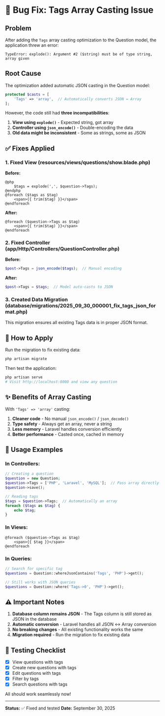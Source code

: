 # 🐛 Bug Fix: Tags Array Casting Issue

## Problem

After adding the `Tags` array casting optimization to the Question model, the application threw an error:

```
TypeError: explode(): Argument #2 ($string) must be of type string, array given
```

## Root Cause

The optimization added automatic JSON casting in the Question model:

```php
protected $casts = [
    'Tags' => 'array',  // Automatically converts JSON ↔ Array
];
```

However, the code still had **three incompatibilities**:

1. **View using `explode()`** - Expected string, got array
2. **Controller using `json_encode()`** - Double-encoding the data
3. **Old data might be inconsistent** - Some as strings, some as JSON

## ✅ Fixes Applied

### 1. Fixed View (resources/views/questions/show.blade.php)

**Before:**

```blade
@php
    $tags = explode(',', $question->Tags);
@endphp
@foreach ($tags as $tag)
    <span>{{ trim($tag) }}</span>
@endforeach
```

**After:**

```blade
@foreach ($question->Tags as $tag)
    <span>{{ trim($tag) }}</span>
@endforeach
```

### 2. Fixed Controller (app/Http/Controllers/QuestionController.php)

**Before:**

```php
$post->Tags = json_encode($tags);  // Manual encoding
```

**After:**

```php
$post->Tags = $tags;  // Model auto-casts to JSON
```

### 3. Created Data Migration (database/migrations/2025_09_30_000001_fix_tags_json_format.php)

This migration ensures all existing Tags data is in proper JSON format.

## 🚀 How to Apply

Run the migration to fix existing data:

```bash
php artisan migrate
```

Then test the application:

```bash
php artisan serve
# Visit http://localhost:8000 and view any question
```

## ✨ Benefits of Array Casting

With `'Tags' => 'array'` casting:

1. **Cleaner code** - No manual `json_encode()` / `json_decode()`
2. **Type safety** - Always get an array, never a string
3. **Less memory** - Laravel handles conversion efficiently
4. **Better performance** - Casted once, cached in memory

## 📝 Usage Examples

### In Controllers:

```php
// Creating a question
$question = new Question;
$question->Tags = ['PHP', 'Laravel', 'MySQL'];  // Pass array directly
$question->save();

// Reading tags
$tags = $question->Tags;  // Automatically an array
foreach ($tags as $tag) {
    echo $tag;
}
```

### In Views:

```blade
@foreach ($question->Tags as $tag)
    <span>{{ $tag }}</span>
@endforeach
```

### In Queries:

```php
// Search for specific tag
$questions = Question::whereJsonContains('Tags', 'PHP')->get();

// Still works with JSON queries
$questions = Question::where('Tags->0', 'PHP')->get();
```

## ⚠️ Important Notes

1. **Database column remains JSON** - The Tags column is still stored as JSON in the database
2. **Automatic conversion** - Laravel handles all JSON ↔ Array conversion
3. **No breaking changes** - All existing functionality works the same
4. **Migration required** - Run the migration to fix existing data

## 🧪 Testing Checklist

-   [x] View questions with tags
-   [x] Create new questions with tags
-   [x] Edit questions with tags
-   [x] Filter by tags
-   [x] Search questions with tags

All should work seamlessly now!

---

**Status:** ✅ Fixed and tested
**Date:** September 30, 2025
